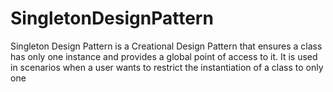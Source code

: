 # SingletonDesignPattern
Singleton Design Pattern is a Creational Design Pattern that ensures a class has only one instance and provides a global point of access to it. It is used in scenarios when a user wants to restrict the instantiation of a class to only one